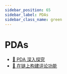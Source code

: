```yaml
---
sidebar_position: 65
sidebar_label: PDAs
sidebar_class_name: green
---
```


# PDAs

- [🧐 PDA 深入探究](./pda-deep-dive/README.md)
- [💬 在链上构建评论功能](./build-on-chain-comments/README.md)
